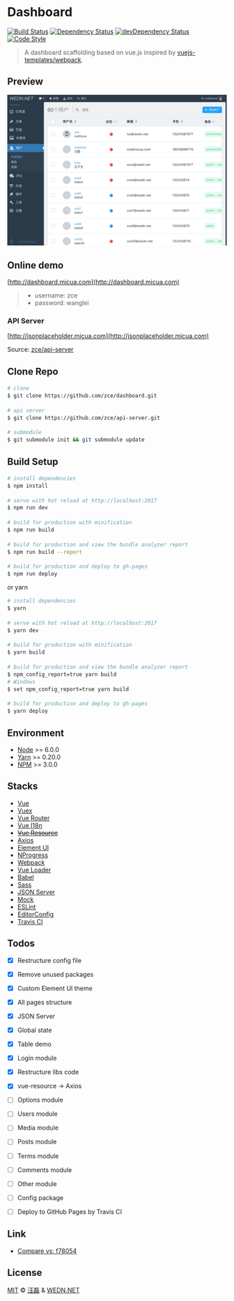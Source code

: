 # Dashboard

[![Build Status][travis-image]][travis-url]
[![Dependency Status][dependency-image]][dependency-url]
[![devDependency Status][devdependency-image]][devdependency-url]
[![Code Style][style-image]][style-url]

[travis-image]: https://img.shields.io/travis/zce/dashboard/vue.svg
[travis-url]: https://travis-ci.org/zce/dashboard
[dependency-image]: https://img.shields.io/david/zce/dashboard.svg
[dependency-url]: https://david-dm.org/zce/dashboard
[devdependency-image]: https://img.shields.io/david/dev/zce/dashboard.svg
[devdependency-url]: https://david-dm.org/zce/dashboard?type=dev
[style-image]: https://img.shields.io/badge/code%20style-standard-brightgreen.svg
[style-url]: http://standardjs.com/

> A dashboard scaffolding based on vue.js inspired by [vuejs-templates/webpack](https://github.com/vuejs-templates/webpack).


## Preview

![WEDN.NET Dashboard](static/preview.png)


## Online demo

[http://dashboard.micua.com](http://dashboard.micua.com)

> - username: zce
> - password: wanglei

### API Server

[http://jsonplaceholder.micua.com](http://jsonplaceholder.micua.com)

Source: [zce/api-server](https://github.com/zce/api-server)


## Clone Repo

```bash
# clone
$ git clone https://github.com/zce/dashboard.git

# api server
$ git clone https://github.com/zce/api-server.git

# submodule
$ git submodule init && git submodule update
```


## Build Setup

``` bash
# install dependencies
$ npm install

# serve with hot reload at http://localhost:2017
$ npm run dev

# build for production with minification
$ npm run build

# build for production and view the bundle analyzer report
$ npm run build --report

# build for production and deploy to gh-pages
$ npm run deploy
```

or yarn

``` bash
# install dependencies
$ yarn

# serve with hot reload at http://localhost:2017
$ yarn dev

# build for production with minification
$ yarn build

# build for production and view the bundle analyzer report
$ npm_config_report=true yarn build
# Windows
$ set npm_config_report=true yarn build

# build for production and deploy to gh-pages
$ yarn deploy
```


## Environment

- [Node](https://nodejs.org/) >= 6.0.0
- [Yarn](https://yarnpkg.com/) >= 0.20.0
- [NPM](https://www.npmjs.com/) >= 3.0.0


## Stacks

- [Vue](http://vuejs.org/)
- [Vuex](https://github.com/vuejs/vuex)
- [Vue Router](https://github.com/vuejs/vue-router)
- [Vue I18n](https://github.com/kazupon/vue-i18n)
- ~~[Vue Resource](https://github.com/pagekit/vue-resource)~~
- [Axios](https://github.com/mzabriskie/axios)
- [Element UI](https://github.com/ElemeFE/element)
- [NProgress](https://github.com/rstacruz/nprogress)
- [Webpack](https://webpack.js.org/)
- [Vue Loader](http://vuejs.github.io/vue-loader)
- [Babel](https://babeljs.io/)
- [Sass](http://sass-lang.com/)
- [JSON Server](https://github.com/typicode/json-server)
- [Mock](http://mockjs.com/)
- [ESLint](http://eslint.org/)
- [EditorConfig](http://editorconfig.org/)
- [Travis CI](https://travis-ci.org/)


## Todos

- [x] Restructure config file
- [x] Remove unused packages
- [x] Custom Element UI theme
- [x] All pages structure
- [x] JSON Server
- [x] Global state
- [x] Table demo
- [x] Login module
- [x] Restructure libs code
- [x] vue-resource -> Axios
- [ ] Options module
- [ ] Users module
- [ ] Media module
- [ ] Posts module
- [ ] Terms module
- [ ] Comments module
- [ ] Other module
- [ ] Config package
- [ ] Deploy to GitHub Pages by Travis CI


## Link

- [Compare vs: f78054](https://github.com/vuejs-templates/webpack/compare/f78054e9d3d40fcf5ebf3224b6117c4a46d8c097...master)


## License

[MIT](LICENSE) &copy; [汪磊](http://github.com/zce) & [WEDN.NET](http://wedn.net)


<!--
## Packages

```bash
yarn add axios element-ui nprogress store vue vue-i18n vue-router vuex vuex-router-sync -S
```

```bash
yarn add autoprefixer babel-core babel-eslint babel-loader babel-plugin-transform-runtime babel-preset-env babel-preset-stage-2 chalk compression-webpack-plugin connect-history-api-fallback copy-webpack-plugin css-loader eslint eslint-config-standard eslint-friendly-formatter eslint-loader eslint-plugin-html eslint-plugin-import eslint-plugin-node eslint-plugin-promise eslint-plugin-standard eventsource-polyfill express extract-text-webpack-plugin file-loader friendly-errors-webpack-plugin html-webpack-plugin http-proxy-middleware node-sass opn optimize-css-assets-webpack-plugin ora rimraf sass-loader semver url-loader vue-loader vue-style-loader vue-template-compiler webpack webpack-bundle-analyzer webpack-dev-middleware webpack-hot-middleware -D
```
-->
